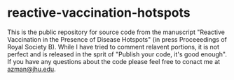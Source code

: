 reactive-vaccination-hotspots
=============================
This is the public repository for source code from the manuscript "Reactive Vaccination in the Presence of Disease Hotspots" (in press Proceeedings of Royal Society B). While I have tried to comment relavent portions, it is not perfect and is released in the sprit of "Publish your code, it's good enough". If you have any questions about the code please feel free to conact me at azman@jhu.edu.
